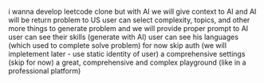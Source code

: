 i wanna develop leetcode clone but with AI
we will give context to AI and AI will be return problem to US
user can select complexity, topics, and other more things to generate problem and we will provide proper prompt to AI
user can see their skills (generate with AI)
user can see his languages (which used to complete solve problem)
for now skip auth (we will impletement later - use static identity of user)
a comprehensive settings (skip for now)
a great, comprehensive and complex playground (like in a professional platform)
